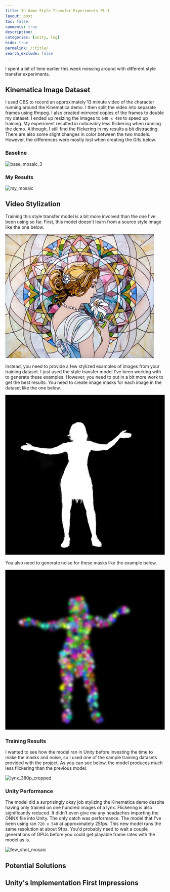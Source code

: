 ```yaml
---
title: In Game Style Transfer Experiments Pt.1
layout: post
toc: false
comments: true
description: 
categories: [unity, log]
hide: true
permalink: /:title/
search_exclude: false
---
```




I spent a bit of time earlier this week messing around with different style transfer experiments. 



## Kinematica Image Dataset

I used OBS to record an approximately 13 minute video of the character running around the Kinematica demo. I then split the video into separate frames using ffmpeg. I also created mirrored copies of the frames to double my dataset. I ended up resizing the images to `640 x 480` to speed up training. My experiment resulted in noticeably less flickering when running the demo. Although, I still find the flickering in my results a bit distracting. There are also some slight changes in color between the two models. However, the differences were mostly lost when creating the Gifs below.

### Baseline

![base_mosaic_3](..\images\in-game-style-transfer-experiments\part-1\base_mosaic_3.gif)

### My Results

![my_mosaic](..\images\in-game-style-transfer-experiments\part-1\my_mosaic.gif)



## Video Stylization

Training this style transfer model is a bit more involved than the one I've been using so far. First, this model doesn't learn from a source style image like the one below.

![mosaic](..\images\in-game-style-transfer-experiments\part-1\mosaic.jpg)

Instead, you need to provide a few stylized examples of images from your training dataset. I just used the style transfer model I've been working with to generate these examples. However, you need to put in a bit more work to get the best results. You need to create image masks for each image in the dataset like the one below.

![111_mask](..\images\in-game-style-transfer-experiments\part-1\111_mask.png)

You also need to generate noise for these masks like the example below.

![111_noise](..\images\in-game-style-transfer-experiments\part-1\111_noise.png)

### Training Results

I wanted to see how the model ran in Unity before investing the time to make the masks and noise, so I used one of the sample training datasets provided with the project. As you can see below, the model produces much less flickering than the previous model.

![lynx_380p_cropped](..\images\in-game-style-transfer-experiments\part-1\lynx_380p_cropped.gif)

### Unity Performance

The model did a surprisingly okay job stylizing the Kinematica demo despite having only trained on one hundred images of a lynx. Flickering is also significantly reduced. It didn't even give me any headaches importing the ONNX file into Unity. The only catch was performance. The model that I've been using ran `720 x 540` at approximately 25fps. This new model runs the same resolution at about 9fps. You'd probably need to wait a couple generations of GPUs before you could get playable frame rates with the model as is.

![few_shot_mosaic](..\images\in-game-style-transfer-experiments\part-1\few_shot_mosaic.gif)







## Potential Solutions

##  

## Unity's Implementation First Impressions

